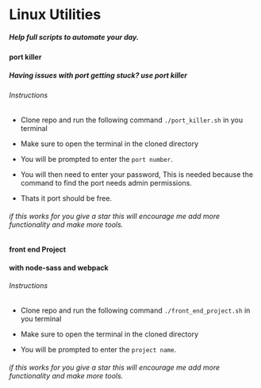 # Linux Utilities

##### Help full scripts to automate your day.

#### port killer

##### Having issues with port getting stuck? use port killer

###### Instructions

- Clone repo and run the following command `./port_killer.sh` in you terminal

- Make sure to open the terminal in the cloned directory

- You will be prompted to enter the `port number`.

- You will then need to enter your password, This is needed because the command to find the port needs admin permissions.

- Thats it port should be free.

###### if this works for you give a star this will encourage me add more functionality and make more tools.


#### front end Project

#### with node-sass and webpack 

###### Instructions

- Clone repo and run the following command `./front_end_project.sh` in you terminal

- Make sure to open the terminal in the cloned directory

- You will be prompted to enter the `project name`.


###### if this works for you give a star this will encourage me add more functionality and make more tools.
